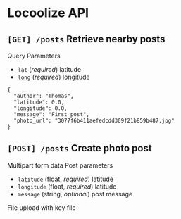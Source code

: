 # Locoolize API

## `[GET] /posts` Retrieve nearby posts

Query Parameters
- `lat` (*required*) latitude
- `long` (*required*) longitude

```
{
  "author": "Thomas",
  "latitude": 0.0,
  "longitude": 0.0,
  "message": "First post",
  "photo_url": "3077f6b411aefedcdd309f21b859b487.jpg"
}
```

## `[POST] /posts` Create photo post

Multipart form data
Post parameters
- `latitude` (float, *required*) latitude
- `longitude` (float, *required*) latitude
- `message` (string, *optional*) post message

File upload with key file